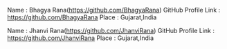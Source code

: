 Name : Bhagya Rana(https://github.com/BhagyaRana)
GitHub Profile Link : https://github.com/BhagyaRana
Place : Gujarat,India

Name : Jhanvi Rana(https://github.com/JhanviRana)
GitHub Profile Link : https://github.com/JhanviRana
Place : Gujarat,India
